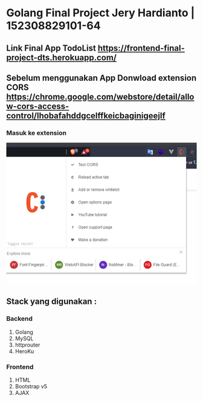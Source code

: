 # Golang Final Project Jery Hardianto | 152308829101-64
## Link Final App TodoList https://frontend-final-project-dts.herokuapp.com/

## Sebelum menggunakan App Donwload extension CORS https://chrome.google.com/webstore/detail/allow-cors-access-control/lhobafahddgcelffkeicbaginigeejlf 

### Masuk ke extension
  ![gambar1](1.png)


## Stack yang digunakan :
### Backend 
  1. Golang
  2. MySQL
  3. httprouter 
  4. HeroKu
### Frontend
  1. HTML
  2. Bootstrap v5
  3. AJAX




